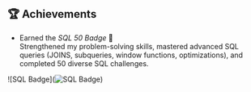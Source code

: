 ## 🏆 Achievements

- Earned the *SQL 50 Badge* 🎉  
  Strengthened my problem-solving skills, mastered advanced SQL queries (JOINS, subqueries, window functions, optimizations), and completed 50 diverse SQL challenges.  

![SQL Badge](![SQL Badge]([https://img.shields.io/badge/SQL-50%20Problems%20Solved-blue?style=for-the-badge&logo=postgresql](https://leetcode.com/medal/?showImg=0&id=7986264&isLevel=false)))
